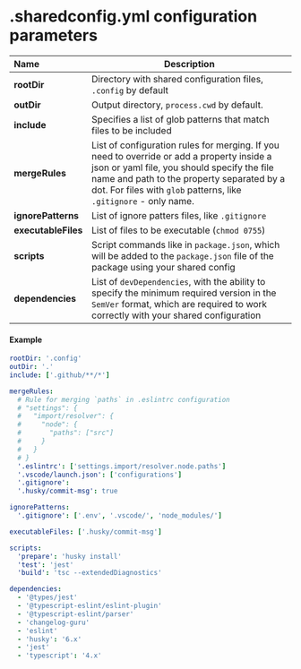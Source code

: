 # .sharedconfig.yml configuration parameters

| Name                | Description                                                                                                                                                                                                                                                 |
| :------------------ | ----------------------------------------------------------------------------------------------------------------------------------------------------------------------------------------------------------------------------------------------------------- |
| **rootDir**         | Directory with shared configuration files, `.config` by default                                                                                                                                                                                             |
| **outDir**          | Output directory, `process.cwd` by default.                                                                                                                                                                                                                 |
| **include**         | Specifies a list of glob patterns that match files to be included                                                                                                                                                                                           |
| **mergeRules**      | List of configuration rules for merging. If you need to override or add a property inside a json or yaml file, you should specify the file name and path to the property separated by a dot. For files with `glob` patterns, like `.gitignore` - only name. |
| **ignorePatterns**  | List of ignore patters files, like `.gitignore`                                                                                                                                                                                                             |
| **executableFiles** | List of files to be executable (`chmod 0755`)                                                                                                                                                                                                               |
| **scripts**         | Script commands like in `package.json`, which will be added to the `package.json` file of the package using your shared config                                                                                                                              |
| **dependencies**    | List of `devDependencies`, with the ability to specify the minimum required version in the `SemVer` format, which are required to work correctly with your shared configuration                                                                             |

#### Example

```yaml
rootDir: '.config'
outDir: '.'
include: ['.github/**/*']

mergeRules:
  # Rule for merging `paths` in .eslintrc configuration
  # "settings": {
  #   "import/resolver": {
  #     "node": {
  #       "paths": ["src"]
  #     }
  #   }
  # }
  '.eslintrc': ['settings.import/resolver.node.paths']
  '.vscode/launch.json': ['configurations']
  '.gitignore':
  '.husky/commit-msg': true

ignorePatterns:
  '.gitignore': ['.env', '.vscode/', 'node_modules/']

executableFiles: ['.husky/commit-msg']

scripts:
  'prepare': 'husky install'
  'test': 'jest'
  'build': 'tsc --extendedDiagnostics'

dependencies:
  - '@types/jest'
  - '@typescript-eslint/eslint-plugin'
  - '@typescript-eslint/parser'
  - 'changelog-guru'
  - 'eslint'
  - 'husky': '6.x'
  - 'jest'
  - 'typescript': '4.x'
```
